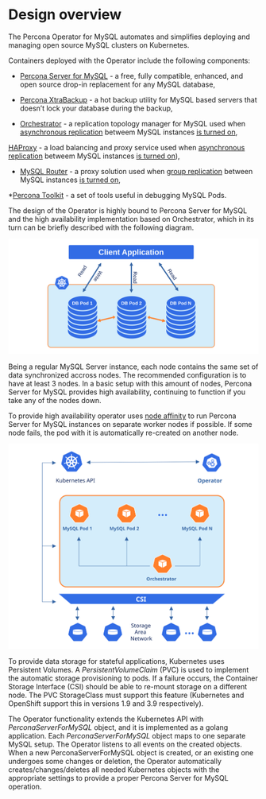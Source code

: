 # Design overview

The Percona Operator for MySQL automates and simplifies deploying
and managing open source MySQL clusters on Kubernetes.

Containers deployed with the Operator include the following components:

* [Percona Server for MySQL](https://www.percona.com/doc/percona-server/LATEST/index.html) - a free, fully compatible, enhanced, and open source drop-in replacement for any MySQL database,

* [Percona XtraBackup](https://www.percona.com/doc/percona-xtrabackup/8.0/index.html) - a hot backup utility for MySQL based servers that doesn’t lock your database during the backup,

* [Orchestrator](https://github.com/openark/orchestrator) - a replication topology manager for MySQL used when [asynchronous replication](https://dev.mysql.com/doc/refman/8.0/en/group-replication-primary-secondary-replication.html) betweem MySQL instances [is turned on](operator.md#mysql-clustertype),

[HAProxy](https://haproxy.org) - a load balancing and proxy service used when [asynchronous replication](https://dev.mysql.com/doc/refman/8.0/en/group-replication-primary-secondary-replication.html) betweem MySQL instances [is turned on](operator.md#mysql-clustertype)),

* [MySQL Router](https://dev.mysql.com/doc/mysql-router/8.0/en/) - a proxy solution used when [group replication](https://dev.mysql.com/doc/refman/8.0/en/group-replication.html) between MySQL instances [is turned on](operator.md#mysql-clustertype),

*[Percona Toolkit](https://docs.percona.com/percona-toolkit/) - a set of tools useful in debugging MySQL Pods.

The design of the Operator is highly bound
to Percona Server for MySQL and the high availability implementation based on Orchestrator,
which in its turn can be briefly described with the following diagram.

![image](assets/images/replication.svg)

Being a regular MySQL Server instance, each node contains the same set
of data synchronized accross nodes. The recommended configuration is to
have at least 3 nodes. In a basic setup with this amount of nodes,
Percona Server for MySQL provides high availability, continuing to
function if you take any of the nodes down.

To provide high availability operator uses [node affinity](https://kubernetes.io/docs/concepts/configuration/assign-pod-node/#affinity-and-anti-affinity)
to run Percona Server for MySQL instances on separate worker nodes if possible. If
some node fails, the pod with it is automatically re-created on another node.

![image](assets/images/operator.svg)

To provide data storage for stateful applications, Kubernetes uses
Persistent Volumes. A *PersistentVolumeClaim* (PVC) is used to implement
the automatic storage provisioning to pods. If a failure occurs, the
Container Storage Interface (CSI) should be able to re-mount storage on
a different node. The PVC StorageClass must support this feature
(Kubernetes and OpenShift support this in versions 1.9 and 3.9
respectively).

The Operator functionality extends the Kubernetes API with
*PerconaServerForMySQL* object, and it is implemented as a golang
application. Each *PerconaServerForMySQL* object maps to one separate MySQL setup.
The Operator listens to all events on the created objects.
When a new PerconaServerForMySQL object is created, or an existing one undergoes
some changes or deletion, the Operator automatically
creates/changes/deletes all needed Kubernetes objects with the
appropriate settings to provide a proper Percona Server for MySQL operation.
